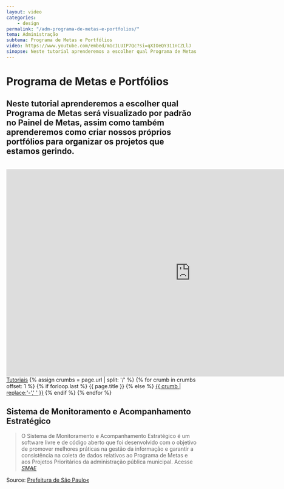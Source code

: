 ```yaml
---
layout: video
categories:
    - design
permalink: "/adm-programa-de-metas-e-portfolios/"
tema: Administração
subtema: Programa de Metas e Portfólios
video: https://www.youtube.com/embed/m1cILUIP7Qc?si=qXIOeQY311nCZLlJ
sinopse: Neste tutorial aprenderemos a escolher qual Programa de Metas será visualizado por padrão no Painel de Metas, assim como também aprenderemos como criar nossos próprios portfólios para organizar os projetos que estamos gerindo.
---
```

<!--Title-->

# Programa de Metas e Portfólios

<!--Teaser-->

## Neste tutorial aprenderemos a escolher qual Programa de Metas será visualizado por padrão no Painel de Metas, assim como também aprenderemos como criar nossos próprios portfólios para organizar os projetos que estamos gerindo.

<br>

<!--Video-->

<div class="flex-video"><iframe class="video-tutoras" width='970' height='546' src='https://www.youtube.com/embed/m1cILUIP7Qc?si=qXIOeQY311nCZLlJ' frameborder='0' allowfullscreen></iframe></div>

<!--Breadcrumbs-->


<nav class="breadcrumbs" id="breadcrumbs-tutoriais" role="menubar" aria-label="breadcrumbs">
  <a href="{{ site.url }}/tutoriais/">Tutoriais</a>
  {% assign crumbs = page.url | split: '/' %}
  {% for crumb in crumbs offset: 1 %}
    {% if forloop.last %}
      <a class="current">{{ page.title }}</a>
    {% else %}
      <a href="{{ site.url }}{{ site.baseurl }}{% assign crumb_limit = forloop.index | plus: 1 %}{% for crumb in crumbs limit: crumb_limit %}{{ crumb | append: '/' }}{% endfor %}">{{ crumb | replace:'-',' ' }}</a>
    {% endif %}
  {% endfor %}
</nav>



<!--more-->


## Sistema de Monitoramento e Acompanhamento Estratégico

> O Sistema de Monitoramento e Acompanhamento Estratégico é um software livre e de código aberto que foi desenvolvido com o objetivo de promover melhores práticas na gestão da informação e garantir a consistência na coleta de dados relativos ao Programa de Metas e aos Projetos Prioritários da administração pública municipal. Acesse <cite>[SMAE](https://smae.prefeitura.sp.fgv.br/login)</cite>



Source: [Prefeitura de São Paulo«](https://www.capital.sp.gov.br/)
